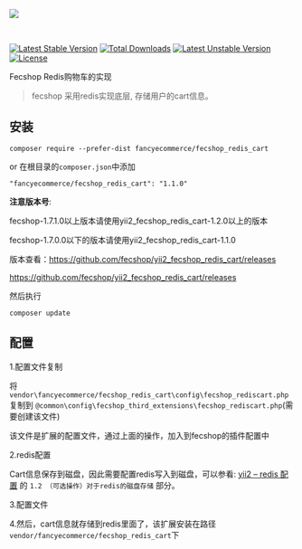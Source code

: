 <p>
  <a href="http://fecshop.appfront.fancyecommerce.com/">
    <img src="http://img.appfront.fancyecommerce.com/custom/logo.png">
  </a>
</p>
<br/>

[![Latest Stable Version](https://poser.pugx.org/fancyecommerce/fecshop_redis_cart/v/stable)](https://packagist.org/packages/fancyecommerce/fecshop_redis_cart)
[![Total Downloads](https://poser.pugx.org/fancyecommerce/fecshop_redis_cart/downloads)](https://packagist.org/packages/fancyecommerce/fecshop_redis_cart)
[![Latest Unstable Version](https://poser.pugx.org/fancyecommerce/fecshop_redis_cart/v/unstable)](https://packagist.org/packages/fancyecommerce/fecshop_redis_cart)
[![License](https://poser.pugx.org/fancyecommerce/fecshop_redis_cart/license)](https://packagist.org/packages/fancyecommerce/fecshop_redis_cart)

Fecshop Redis购物车的实现

> fecshop 采用redis实现底层, 存储用户的cart信息。


安装
-------

```
composer require --prefer-dist fancyecommerce/fecshop_redis_cart 
```

or 在根目录的`composer.json`中添加

```
"fancyecommerce/fecshop_redis_cart": "1.1.0"

```

**注意版本号**: 

fecshop-1.7.1.0以上版本请使用yii2_fecshop_redis_cart-1.2.0以上的版本

fecshop-1.7.0.0以下的版本请使用yii2_fecshop_redis_cart-1.1.0

版本查看：https://github.com/fecshop/yii2_fecshop_redis_cart/releases

https://github.com/fecshop/yii2_fecshop_redis_cart/releases

然后执行

```
composer update
```

配置
-----

1.配置文件复制

将`vendor\fancyecommerce/fecshop_redis_cart\config\fecshop_rediscart.php` 复制到
`@common\config\fecshop_third_extensions\fecshop_rediscart.php`(需要创建该文件)

该文件是扩展的配置文件，通过上面的操作，加入到fecshop的插件配置中

2.redis配置

Cart信息保存到磁盘，因此需要配置redis写入到磁盘，可以参看:
[yii2 – redis 配置](http://www.fancyecommerce.com/2016/05/03/yii2-redis-%E9%85%8D%E7%BD%AE/)
的 `1.2 （可选操作）对于redis的磁盘存储` 部分。

3.配置文件


4.然后，cart信息就存储到redis里面了，该扩展安装在路径 `vendor/fancyecommerce/fecshop_redis_cart`下



